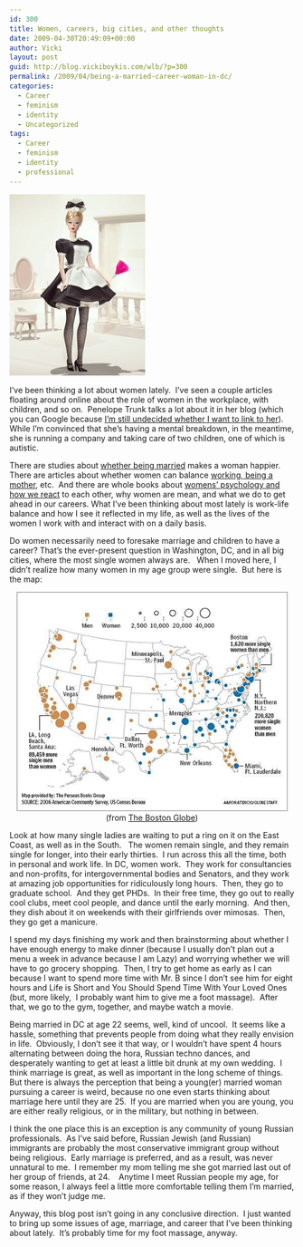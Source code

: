 ```yaml
---
id: 300
title: Women, careers, big cities, and other thoughts
date: 2009-04-30T20:49:09+00:00
author: Vicki
layout: post
guid: http://blog.vickiboykis.com/wlb/?p=300
permalink: /2009/04/being-a-married-career-woman-in-dc/
categories:
  - Career
  - feminism
  - identity
  - Uncategorized
tags:
  - Career
  - feminism
  - identity
  - professional
---
```

[<img class="aligncenter size-full wp-image-301" title="maid" src="https://raw.githubusercontent.com/veekaybee/wlb/gh-pages/assets/images/2009/04/maid.jpg" alt="maid" width="240" height="320" />](https://raw.githubusercontent.com/veekaybee/wlb/gh-pages/assets/images/2009/04/maid.jpg)

I&#8217;ve been thinking a lot about women lately.  I&#8217;ve seen a couple articles floating around online about the role of women in the workplace, with children, and so on.  Penelope Trunk talks a lot about it in her blog (which you can Google because [I&#8217;m still undecided whether I want to link to her](http://blog.vickiboykis.com/wlb/?p=250)).   While I&#8217;m convinced that she&#8217;s having a mental breakdown, in the meantime, she is running a company and taking care of two children, one of which is autistic.

There are studies about [whether being married](http://www.koreatimes.co.kr/www/news/nation/2009/03/117_42179.html) makes a woman happier.  There are articles about whether women can balance [working, being a mother](http://www.brazencareerist.com/2009/04/28/truths-about-modern-motherhood-and-having-it-all), etc.  And there are whole books about [womens&#8217; psychology and how we react](http://www.amazon.com/exec/obidos/ASIN/097901736X/boingboing) to each other, why women are mean, and what we do to get ahead in our careers. What I&#8217;ve been thinking about most lately is work-life balance and how I see it reflected in my life, as well as the lives of the women I work with and interact with on a daily basis.

Do women necessarily need to foresake marriage and children to have a career? That&#8217;s the ever-present question in Washington, DC, and in all big cities, where the most single women always are.   When I moved here, I didn&#8217;t realize how many women in my age group were single.  But here is the map:

<p style="text-align: center;">
  <a href="https://raw.githubusercontent.com/veekaybee/wlb/gh-pages/assets/images/2009/04/singlemap.jpg"><img class="aligncenter size-full wp-image-304" title="singlemap" src="https://raw.githubusercontent.com/veekaybee/wlb/gh-pages/assets/images/2009/04/singlemap.jpg" alt="singlemap" width="479" height="387" /></a>(from <a href="http://www.boston.com/bostonglobe/ideas/articles/2008/03/30/a_singles_map_of_the_united_states_of_america/">The Boston Globe</a>)
</p>

<p style="text-align: left;">
  Look at how many single ladies are waiting to put a ring on it on the East Coast, as well as in the South.   The women remain single, and they remain single for longer, into their early thirties.  I run across this all the time, both in personal and work life. In DC, women work.  They work for consultancies and non-profits, for intergovernmental bodies and Senators, and they work at amazing job opportunities for ridiculously long hours.  Then, they go to graduate school.  And they get PHDs.  In their free time, they go out to really cool clubs, meet cool people, and dance until the early morning.  And then, they dish about it on weekends with their girlfriends over mimosas.  Then, they go get a manicure.
</p>

<p style="text-align: left;">
  I spend my days finishing my work and then brainstorming about whether I have enough energy to make dinner (because I usually don&#8217;t plan out a menu a week in advance because I am Lazy) and worrying whether we will have to go grocery shopping.  Then, I try to get home as early as I can because I want to spend more time with Mr. B since I don&#8217;t see him for eight hours and Life is Short and You Should Spend Time With Your Loved Ones (but, more likely,  I probably want him to give me a foot massage).  After that, we go to the gym, together, and maybe watch a movie.
</p>

<p style="text-align: left;">
  <p style="text-align: left;">
    Being married in DC at age 22 seems, well, kind of uncool.  It seems like a hassle, something that prevents people from doing what they really envision in life.  Obviously, I don&#8217;t see it that way, or I wouldn&#8217;t have spent 4 hours alternating between doing the hora, Russian techno dances, and desperately wanting to get at least a little bit drunk at my own wedding.  I think marriage is great, as well as important in the long scheme of things.  But there is always the perception that being a young(er) married woman pursuing a career is weird, because no one even starts thinking about marriage here until they are 25.  If you are married when you are young, you are either really religious, or in the military, but nothing in between.
  </p>
  
  <p style="text-align: left;">
    I think the one place this is an exception is any community of young Russian professionals.  As I&#8217;ve said before, Russian Jewish (and Russian) immigrants are probably the most conservative immigrant group without being religious.  Early marriage is preferred, and as a result, was never unnatural to me.  I remember my mom telling me she got married last out of her group of friends, at 24.    Anytime I meet Russian people my age, for some reason, I always feel a little more comfortable telling them I&#8217;m married, as if they won&#8217;t judge me.
  </p>
  
  <p style="text-align: left;">
    Anyway, this blog post isn&#8217;t going in any conclusive direction.  I just wanted to bring up some issues of age, marriage, and career that I&#8217;ve been thinking about lately.  It&#8217;s probably time for my foot massage, anyway.
  </p>
  
  <p style="text-align: left;">